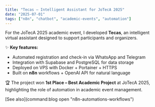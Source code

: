 ```yaml
---
title: "Tecas — Intelligent Assistant for JoTecA 2025"
date: "2025-07-01"
tags: ["n8n", "chatbot", "academic-events", "automation"]
---
```


For the JoTecA 2025 academic event, I developed **Tecas**, an intelligent virtual assistant designed to support participants and organizers.

✨ **Key features:**
- Automated registration and check-in via WhatsApp and Telegram  
- Integration with Supabase and PostgreSQL for data storage  
- Deployed on VPS with Docker + Portainer + HTTPS  
- Built on **n8n** workflows + OpenAI API for natural language  

🏆 The project won **1st Place – Best Academic Project** at JoTecA 2025, highlighting the role of automation in academic event management.

[See also](command:blog open "n8n-automations-workflows")